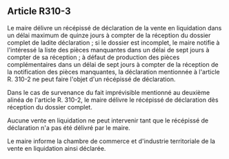 Article R310-3
----
Le maire délivre un récépissé de déclaration de la vente en liquidation dans un
délai maximum de quinze jours à compter de la réception du dossier complet de
ladite déclaration ; si le dossier est incomplet, le maire notifie à l'intéressé
la liste des pièces manquantes dans un délai de sept jours à compter de sa
réception ; à défaut de production des pièces complémentaires dans un délai de
sept jours à compter de la réception de la notification des pièces manquantes,
la déclaration mentionnée à l'article R. 310-2 ne peut faire l'objet d'un
récépissé de déclaration.

Dans le cas de survenance du fait imprévisible mentionné au deuxième alinéa de
l'article R. 310-2, le maire délivre le récépissé de déclaration dès réception
du dossier complet.

Aucune vente en liquidation ne peut intervenir tant que le récépissé de
déclaration n'a pas été délivré par le maire.

Le maire informe la chambre de commerce et d'industrie territoriale de la vente
en liquidation ainsi déclarée.
